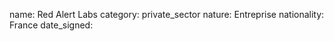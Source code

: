 name: Red Alert Labs
category: private_sector
nature:  Entreprise
nationality: France
date_signed:
    